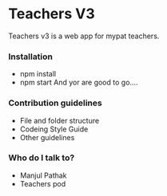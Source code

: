 # Teachers V3

Teachers v3 is a web app for mypat teachers.

### Installation

- npm install
- npm start
  And yor are good to go....

### Contribution guidelines

- File and folder structure
- Codeing Style Guide
- Other guidelines

### Who do I talk to?

- Manjul Pathak
- Teachers pod
